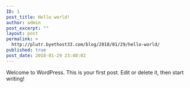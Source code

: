 ```yaml
---
ID: 1
post_title: Hello world!
author: admin
post_excerpt: ""
layout: post
permalink: >
  http://plutr.byethost33.com/blog/2018/01/29/hello-world/
published: true
post_date: 2018-01-29 23:40:02
---
```

Welcome to WordPress. This is your first post. Edit or delete it, then start writing!
